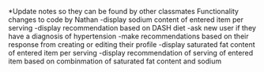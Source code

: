 *Update notes so they can be found by other classmates
Functionality changes to code by Nathan
-display sodium content of entered item per serving
-display recommendation based on DASH diet
-ask new user if they have a diagnosis of hypertension
-make recommendations based on their response from creating or editing their profile
-display saturated fat content of entered item per serving
-display recommendation of serving of entered item based on combinmation of saturated fat content and sodium
